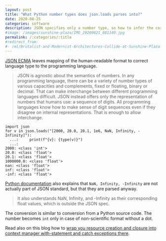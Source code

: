 ```yaml
---
layout: post
title: "What Python number types does json.loads parses into?"
date: 2020-08-25
categories: software
description: JSON specifies only a number type, so how to infer the correct type?
#image: /images/sunshine-plaza/IMG_20200821_081140.jpg 
permalink: /:categories/:title
#redirect_from:
#- /ml/Brutalist-and-Modernist-Architectures-Collide-at-Sunshine-Plaza-in-Prague 
---
```


[JSON ECMA](https://www.ecma-international.org/publications/files/ECMA-ST/ECMA-404.pdf) leaves mapping of the human-readable format to correct language type to the programming language.
> JSON is agnostic about the semantics of numbers. In any programming language, there can be a variety of number types of various capacities and complements, fixed or floating, binary or decimal. That can make interchange between different programming languages difficult. JSON instead offers only the representation of numbers that humans use: a sequence of digits. All programming languages know how to make sense of digit sequences even if they disagree on internal representations. That is enough to allow interchange.

```
import json
for v in json.loads("[2000, 20.0, 20.1, 1e6, NaN, Infinity, -Infinity]"):
  ...:     print(f"{v}: {type(v)}")
  ...: 
2000: <class 'int'>
20.0: <class 'float'>
20.1: <class 'float'>
1000000.0: <class 'float'>
nan: <class 'float'>
inf: <class 'float'>
-inf: <class 'float'>
```

[Python documentation](https://docs.python.org/3.4/library/json.html#encoders-and-decoders) also explains that `NaN, Infinity, -Infinity` are not actually part of JSON standard, but that they are parsed anyway.
> It also understands NaN, Infinity, and -Infinity as their corresponding float values, which is outside the JSON spec.

The conversion is similar to conversion from a Python source code. The number becomes `int` only in case of non-scientific format without a dot.

Read also on this blog how to [wrap you resource creation and closure into context manager with-statement and catch exceptions there](https://vaclavkosar.com/software/Python-Context-Manager-With-Statement-Exception-Handling).